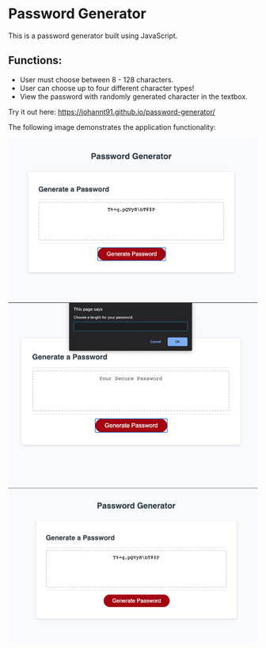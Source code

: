# Password Generator

This is a password generator built using JavaScript.

## Functions:
- User must choose between 8 - 128 characters.
- User can choose up to four different character types!
- View the password with randomly generated character in the textbox.

Try it out here: https://johannt91.github.io/password-generator/

The following image demonstrates the application functionality:

![password generator demo](./Assets/screenshot1.png)
![password generator prompt](./Assets/screenshot2.png)
![generated password](./Assets/screenshot3.png)